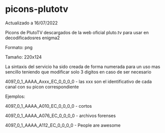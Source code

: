 # picons-plutotv
Actualizado a 16/07/2022

Picons de PlutoTV descargados de la web oficial pluto.tv para usar en decodificadosres enigma2

Formato: png

Tamaño: 220x124

La sintaxis del servicio ha sido creada de forma numerada para un uso mas sencillo teniendo que modificar solo 3 digitos en caso de ser necesario

4097_0_1_AAAA_Axxx_EC_0_0_0_0  - las xxx son el identificativo de cada canal con su picon correspondiente

Ejemplos:

4097_0_1_AAAA_A010_EC_0_0_0_0 - cortos

4097_0_1_AAAA_A076_EC_0_0_0_0 - archivos forenses

4097_0_1_AAAA_A112_EC_0_0_0_0 - People are awesome
